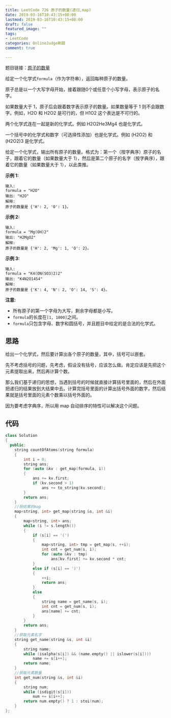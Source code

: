 ```yaml
---
title: LeetCode 726 原子的数量(递归,map)
date: 2019-03-16T10:43:15+08:00
lastmod: 2019-03-16T10:43:15+08:00
draft: false
featured_image: ""
tags:
- LeetCode
categories: OnlineJudge刷题
comment: true

---
```


题目链接：[原子的数量](https://leetcode-cn.com/problems/number-of-atoms/)


给定一个化学式`formula`（作为字符串），返回每种原子的数量。

原子总是以一个大写字母开始，接着跟随0个或任意个小写字母，表示原子的名字。

如果数量大于 1，原子后会跟着数字表示原子的数量。如果数量等于 1 则不会跟数字。例如，H2O 和 H2O2 是可行的，但 H1O2 这个表达是不可行的。

两个化学式连在一起是新的化学式。例如 H2O2He3Mg4 也是化学式。

一个括号中的化学式和数字（可选择性添加）也是化学式。例如 (H2O2) 和 (H2O2)3 是化学式。

给定一个化学式，输出所有原子的数量。格式为：第一个（按字典序）原子的名子，跟着它的数量（如果数量大于 1），然后是第二个原子的名字（按字典序），跟着它的数量（如果数量大于 1），以此类推。

**示例 1:**

```
输入: 
formula = "H2O"
输出: "H2O"
解释: 
原子的数量是 {'H': 2, 'O': 1}。
```

**示例 2:**

```
输入: 
formula = "Mg(OH)2"
输出: "H2MgO2"
解释: 
原子的数量是 {'H': 2, 'Mg': 1, 'O': 2}。
```

**示例 3:**

```
输入: 
formula = "K4(ON(SO3)2)2"
输出: "K4N2O14S4"
解释: 
原子的数量是 {'K': 4, 'N': 2, 'O': 14, 'S': 4}。
```

**注意:**

- 所有原子的第一个字母为大写，剩余字母都是小写。
- `formula`的长度在`[1, 1000]`之间。
- `formula`只包含字母、数字和圆括号，并且题目中给定的是合法的化学式。

## 思路

给出一个化学式，然后要计算出各个原子的数量，其中，括号可以嵌套。

先不考虑括号的问题，先考虑，假设没有括号，应该怎么做。肯定应该是先把这个元素提取出来，然后再计算个数。

那么我们基于递归的思想，当遇到括号的时候就直接计算括号里面的，然后在外面把递归的结果放到大结果中去。计算完括号里面的计算出括号外面的数字，然后结果就是括号里面的元素个数乘以括号外面的。

因为要考虑字典序，所以用 map 自动排序的特性可以解决这个问题。

## 代码

```cpp
class Solution
{
  public:
    string countOfAtoms(string formula)
    {
        int i = 0;
        string ans;
        for (auto &kv : get_map(formula, i))
        {
            ans += kv.first;
            if (kv.second > 1)
                ans += to_string(kv.second);
        }
        return ans;
    }
    //获结果的map
    map<string, int> get_map(string &s, int &i)
    {
        map<string, int> ans;
        while (i != s.length())
        {
            if (s[i] == '(')
            {
                map<string, int> tmp = get_map(s, ++i);
                int cnt = get_num(s, i);
                for (auto &kv : tmp)
                    ans[kv.first] += kv.second * cnt;
            }
            else if (s[i] == ')')
            {
                ++i;
                return ans;
            }
            else
            {
                string name = get_name(s, i);
                int cnt = get_num(s, i);
                ans[name] += cnt;
            }
        }
        return ans;
    }
    //获取元素名字
    string get_name(string &s, int &i)
    {
        string name;
        while (isalpha(s[i]) && (name.empty() || islower(s[i])))
            name += s[i++];
        return name;
    }
    //获取元素数量
    int get_num(string &s, int &i)
    {
        string num;
        while (isdigit(s[i]))
            num += s[i++];
        return num.empty() ? 1 : stoi(num);
    }
};
```

